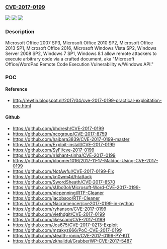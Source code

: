 ### [CVE-2017-0199](https://cve.mitre.org/cgi-bin/cvename.cgi?name=CVE-2017-0199)
![](https://img.shields.io/static/v1?label=Product&message=Office%2FWordPad&color=blue)
![](https://img.shields.io/static/v1?label=Version&message=n%2Fa&color=blue)
![](https://img.shields.io/static/v1?label=Vulnerability&message=Remote%20Code%20Execution&color=brighgreen)

### Description

Microsoft Office 2007 SP3, Microsoft Office 2010 SP2, Microsoft Office 2013 SP1, Microsoft Office 2016, Microsoft Windows Vista SP2, Windows Server 2008 SP2, Windows 7 SP1, Windows 8.1 allow remote attackers to execute arbitrary code via a crafted document, aka "Microsoft Office/WordPad Remote Code Execution Vulnerability w/Windows API."

### POC

#### Reference
- http://rewtin.blogspot.nl/2017/04/cve-2017-0199-practical-exploitation-poc.html

#### Github
- https://github.com/bhdresh/CVE-2017-0199
- https://github.com/nccgroup/CVE-2017-8759
- https://github.com/haibara3839/CVE-2017-0199-master
- https://github.com/Exploit-install/CVE-2017-0199
- https://github.com/SyFi/cve-2017-0199
- https://github.com/n1shant-sinha/CVE-2017-0199
- https://github.com/bloomer1016/2017-11-17-Maldoc-Using-CVE-2017-0199
- https://github.com/NotAwful/CVE-2017-0199-Fix
- https://github.com/kn0wm4d/htattack
- https://github.com/SwordSheath/CVE-2017-8570
- https://github.com/sUbc0ol/Microsoft-Word-CVE-2017-0199-
- https://github.com/nicpenning/RTF-Cleaner
- https://github.com/jacobsoo/RTF-Cleaner
- https://github.com/Nacromencer/cve2017-0199-in-python
- https://github.com/ryhanson/CVE-2017-0199
- https://github.com/viethdgit/CVE-2017-0199
- https://github.com/likescam/CVE-2017-0199
- https://github.com/Jos675/CVE-2017-0213-Exploit
- https://github.com/mzakyz666/PoC-CVE-2017-0199
- https://github.com/stealth-ronin/CVE-2017-0199-PY-KIT
- https://github.com/zkhalidul/GrabberWP-CVE-2017-5487

